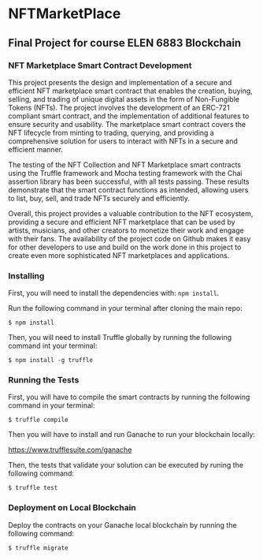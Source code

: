 # NFTMarketPlace
## Final Project for course ELEN 6883 Blockchain 
### NFT Marketplace Smart Contract Development
This project presents the design and implementation of a secure and efficient NFT marketplace smart contract that enables the creation, buying, selling, and trading of unique digital assets in the form of Non-Fungible Tokens (NFTs). The project involves the development of an ERC-721 compliant smart contract, and the implementation of additional features to ensure security and usability. The marketplace smart contract covers the NFT lifecycle from minting to trading, querying, and providing a comprehensive solution for users to interact with NFTs in a secure and efficient manner.

The testing of the NFT Collection and NFT Marketplace smart contracts using the Truffle framework and Mocha testing framework with the Chai assertion library has been successful, with all tests passing. These results demonstrate that the smart contract functions as intended, allowing users to list, buy, sell, and trade NFTs securely and efficiently.

Overall, this project provides a valuable contribution to the NFT ecosystem, providing a secure and efficient NFT marketplace that can be used by artists, musicians, and other creators to monetize their work and engage with their fans. The availability of the project code on Github makes it easy for other developers to use and build on the work done in this project to create even more sophisticated NFT marketplaces and applications.


### Installing

First, you will need to install the dependencies with: `npm install`.

Run the following command in your terminal after cloning the main repo:

```
$ npm install
```

Then, you will need to install Truffle globally by running the following command int your terminal:

```
$ npm install -g truffle
```

### Running the Tests

First, you will have to compile the smart contracts by running the following command in your terminal:

```
$ truffle compile
```

Then you will have to install and run Ganache to run your blockchain locally:

https://www.trufflesuite.com/ganache

Then, the tests that validate your solution can be executed by runing the following
command:

```
$ truffle test
```

### Deployment on Local Blockchain

Deploy the contracts on your Ganache local blockchain by running the following command:

```
$ truffle migrate
```
